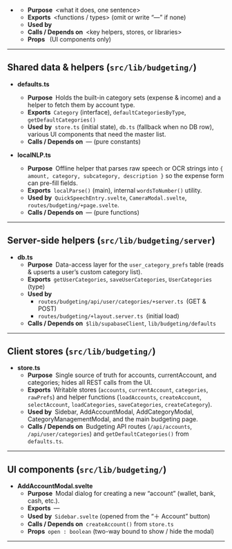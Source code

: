 - **<FileName>**
  - **Purpose** <what it does, one sentence>
  - **Exports** <functions / types>  (omit or write “—” if none)
  - **Used by** <caller list>
  - **Calls / Depends on** <key helpers, stores, or libraries>
  - **Props** <key reactive props or events>  (UI components only)

---

## Shared data & helpers (`src/lib/budgeting/`)

- **defaults.ts**  
  - **Purpose** Holds the built-in category sets (expense & income) and a helper to fetch them by account type.  
  - **Exports** `Category` (interface), `defaultCategoriesByType`, `getDefaultCategories()`  
  - **Used by** `store.ts` (initial state), `db.ts` (fallback when no DB row), various UI components that need the master list.  
  - **Calls / Depends on** — (pure constants)

- **localNLP.ts**
  - **Purpose** Offline helper that parses raw speech or OCR strings into `{ amount, category, subcategory, description }` so the expense form can pre-fill fields.
  - **Exports** `localParse()` (main), internal `wordsToNumber()` utility.
  - **Used by** `QuickSpeechEntry.svelte`, `CameraModal.svelte`, `routes/budgeting/+page.svelte`.
  - **Calls / Depends on** — (pure functions)


---


## Server-side helpers (`src/lib/budgeting/server`)

- **db.ts**  
  - **Purpose** Data-access layer for the `user_category_prefs` table (reads & upserts a user’s custom category list).  
  - **Exports** `getUserCategories`, `saveUserCategories`, `UserCategories` (type)  
  - **Used by**  
    - `routes/budgeting/api/user/categories/+server.ts` (GET & POST)  
    - `routes/budgeting/+layout.server.ts` (initial load)  
  - **Calls / Depends on** `$lib/supabaseClient`, `lib/budgeting/defaults`


---

## Client stores (`src/lib/budgeting/`)

- **store.ts**  
  - **Purpose** Single source of truth for accounts, currentAccount, and categories; hides all REST calls from the UI.  
  - **Exports** Writable stores (`accounts`, `currentAccount`, `categories`, `rawPrefs`) and helper functions (`loadAccounts`, `createAccount`, `selectAccount`, `loadCategories`, `saveCategories`, `createCategory`).  
  - **Used by** Sidebar, AddAccountModal, AddCategoryModal, CategoryManagementModal, and the main budgeting page.  
  - **Calls / Depends on** Budgeting API routes (`/api/accounts`, `/api/user/categories`) and `getDefaultCategories()` from `defaults.ts`.  

---

## UI components (`src/lib/budgeting/`)

- **AddAccountModal.svelte**  
  - **Purpose** Modal dialog for creating a new “account” (wallet, bank, cash, etc.).  
  - **Exports** —  
  - **Used by** `Sidebar.svelte` (opened from the “＋ Account” button)  
  - **Calls / Depends on** `createAccount()` from `store.ts`  
  - **Props** `open : boolean` (two-way bound to show / hide the modal)

---